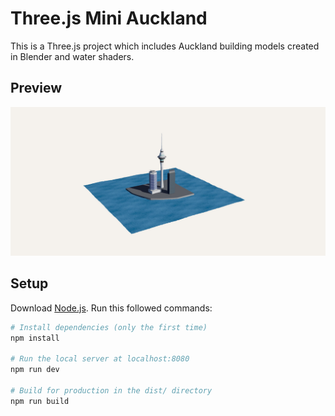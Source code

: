 # Three.js Mini Auckland
This is a Three.js project which includes Auckland building models created in Blender and water shaders.

## Preview
![alt text](https://github.com/cjvnz/threejs-mini-auckland/blob/main/mini-auckland.jpeg?raw=true "App Preview")

## Setup
Download [Node.js](https://nodejs.org/en/download/).
Run this followed commands:

``` bash
# Install dependencies (only the first time)
npm install

# Run the local server at localhost:8080
npm run dev

# Build for production in the dist/ directory
npm run build
```
